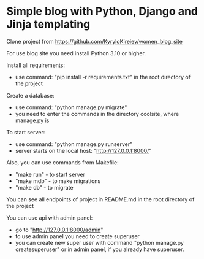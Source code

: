 # Simple blog with Python, Django and Jinja templating

Clone project from https://github.com/KyryloKireiev/women_blog_site

For use blog site you need install Python 3.10 or higher.

Install all requirements:
+ use command: "pip install -r requirements.txt" in the root directory of the project

Create a database:
+ use command: "python manage.py migrate"
+ you need to enter the commands in the directory coolsite, where manage.py is

To start server:
+ use command: "python manage.py runserver"
+ server starts on the local host: "http://127.0.0.1:8000/"

Also, you can use commands from Makefile:
+ "make run" - to start server
+ "make mdb" - to make migrations
+ "make db" - to migrate

You can see all endpoints of project in README.md in the root directory of the project

You can use api with admin panel:
+ go to "http://127.0.0.1:8000/admin"
+ to use admin panel you need to create superuser  
+ you can create new super user with command "python manage.py createsuperuser"
  or in admin panel, if you already have superuser.
